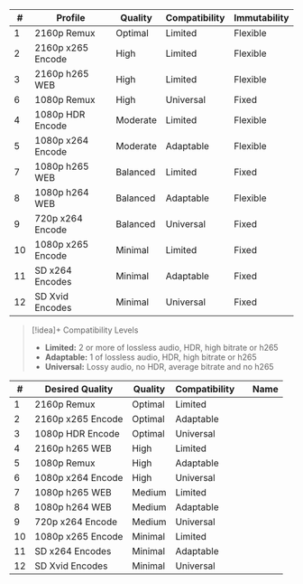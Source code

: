 
| #   | Profile           | Quality  | Compatibility | Immutability |
| --- | ----------------- | -------- | ------------- | ------------ |
| 1   | 2160p Remux       | Optimal  | Limited       | Flexible     |
| 2   | 2160p x265 Encode | High     | Limited       | Flexible     |
| 3   | 2160p h265 WEB    | High     | Limited       | Flexible     |
| 6   | 1080p Remux       | High     | Universal     | Fixed        |
| 4   | 1080p HDR Encode  | Moderate | Limited       | Flexible     |
| 5   | 1080p x264 Encode | Moderate | Adaptable     | Flexible     |
| 7   | 1080p h265 WEB    | Balanced | Limited       | Fixed        |
| 8   | 1080p h264 WEB    | Balanced | Adaptable     | Flexible     |
| 9   | 720p x264 Encode  | Balanced | Universal     | Fixed        |
| 10  | 1080p x265 Encode | Minimal  | Limited       | Fixed        |
| 11  | SD x264 Encodes   | Minimal  | Adaptable     | Fixed        |
| 12  | SD Xvid Encodes   | Minimal  | Universal     | Fixed        |



> [!idea]+ Compatibility Levels
> - **Limited:** 2 or more of lossless audio, HDR, high bitrate or h265
> - **Adaptable:** 1 of lossless audio, HDR, high bitrate or h265
> - **Universal:** Lossy audio, no HDR, average bitrate and no h265
> 


| #   | Desired Quality   | Quality | Compatibility |     | Name |
| --- | ----------------- | ------- | ------------- | --- | ---- |
| 1   | 2160p Remux       | Optimal | Limited       |     |      |
| 2   | 2160p x265 Encode | Optimal | Adaptable     |     |      |
| 3   | 1080p HDR Encode  | Optimal | Universal     |     |      |
| 4   | 2160p h265 WEB    | High    | Limited       |     |      |
| 5   | 1080p Remux       | High    | Adaptable     |     |      |
| 6   | 1080p x264 Encode | High    | Universal     |     |      |
| 7   | 1080p h265 WEB    | Medium  | Limited       |     |      |
| 8   | 1080p h264 WEB    | Medium  | Adaptable     |     |      |
| 9   | 720p x264 Encode  | Medium  | Universal     |     |      |
| 10  | 1080p x265 Encode | Minimal | Limited       |     |      |
| 11  | SD x264 Encodes   | Minimal | Adaptable     |     |      |
| 12  | SD Xvid Encodes   | Minimal | Universal     |     |      |

